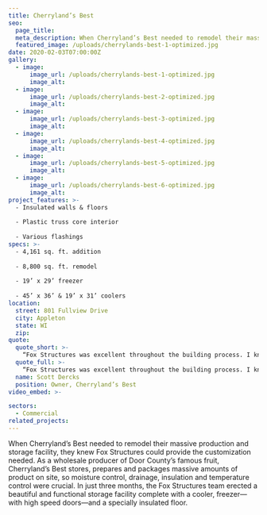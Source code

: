 ```yaml
---
title: Cherryland’s Best
seo:
  page_title:
  meta_description: When Cherryland’s Best needed to remodel their massive production and storage facility, they knew Fox Structures could provide the customization needed.
  featured_image: /uploads/cherrylands-best-1-optimized.jpg
date: 2020-02-03T07:00:00Z
gallery: 
  - image: 
      image_url: /uploads/cherrylands-best-1-optimized.jpg
      image_alt:
  - image: 
      image_url: /uploads/cherrylands-best-2-optimized.jpg
      image_alt:
  - image: 
      image_url: /uploads/cherrylands-best-3-optimized.jpg
      image_alt:
  - image: 
      image_url: /uploads/cherrylands-best-4-optimized.jpg
      image_alt:
  - image: 
      image_url: /uploads/cherrylands-best-5-optimized.jpg
      image_alt:
  - image: 
      image_url: /uploads/cherrylands-best-6-optimized.jpg
      image_alt:
project_features: >-
  - Insulated walls & floors
  
  - Plastic truss core interior
  
  - Various flashings
specs: >-
  - 4,161 sq. ft. addition
  
  - 8,800 sq. ft. remodel
  
  - 19’ x 29’ freezer
  
  - 45’ x 36’ & 19’ x 31’ coolers
location:
  street: 801 Fullview Drive
  city: Appleton
  state: WI
  zip:
quote:
  quote_short: >-
    “Fox Structures was excellent throughout the building process. I knew of them in the past and their pricing was good. On-site employees were great to work with. We are using them for another project in spring!”
  quote_full: >-
    “Fox Structures was excellent throughout the building process. I knew of them in the past and their pricing was good. On-site employees were great to work with. We are using them for another project in spring!”
  name: Scott Dercks
  position: Owner, Cherryland’s Best
video_embed: >-

sectors:
  - Commercial
related_projects: 
---
```


When Cherryland’s Best needed to remodel their massive production and storage facility, they knew Fox Structures could provide the customization needed. As a wholesale producer of Door County’s famous fruit, Cherryland’s Best stores, prepares and packages massive amounts of product on site, so moisture control, drainage, insulation and temperature control were crucial. In just three months, the Fox Structures team erected a beautiful and functional storage facility complete with a cooler, freezer—with high speed doors—and a specially insulated floor.
